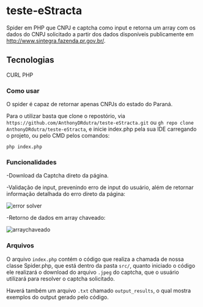 # teste-eStracta
Spider em PHP que CNPJ e captcha como input e retorna um array com os dados do CNPJ solicitado a partir dos dados disponíveis publicamente em http://www.sintegra.fazenda.pr.gov.br/.
## Tecnologias
CURL PHP

### Como usar
O spider é capaz de retornar apenas CNPJs do estado do Paraná. 

Para o utilizar basta que clone o repostório, via ```https://github.com/AnthonyDRdutra/teste-eStracta.git``` ou ```gh repo clone AnthonyDRdutra/teste-eStracta```, e inicie index.php pela sua IDE carregando o projeto, ou pelo CMD pelos comandos:
```
php index.php
```

### Funcionalidades
-Download da Captcha direto da página.

-Validação de input, prevenindo erro de input do usuário, além de retornar informação detalhada do erro direto da página:

![error solver](https://github.com/AnthonyDRdutra/teste-eStracta/assets/97138694/fe3ffb33-9bd5-4b06-a261-989168dc1f4f)



-Retorno de dados em array chaveado:

![arraychaveado](https://github.com/AnthonyDRdutra/teste-eStracta/assets/97138694/b2abea60-4316-40b5-b4a2-7c7df9d20f04)



### Arquivos
O arquivo ```index.php``` contém o código que realiza a chamada de nossa classe Spider.php, que está dentro da pasta ```src/```, quanto iniciado o código ele realizará o download do arquivo ```.jpeg``` do captcha, que o usuário utilizará para resolver o captcha solicitado. 

Haverá também um arquivo ```.txt``` chamado ```output_results```, o qual mostra exemplos do output gerado pelo código. 
